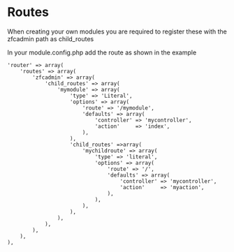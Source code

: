 # Routes

When creating your own modules you are required to register these with the zfcadmin path as child_routes

In your module.config.php add the route as shown in the example

    'router' => array(
        'routes' => array(
            'zfcadmin' => array(
                'child_routes' => array(
                    'mymodule' => array(
                        'type' => 'Literal',
                        'options' => array(
                            'route' => '/mymodule',
                            'defaults' => array(
                                'controller' => 'mycontroller',
                                'action'     => 'index',
                            ),
                        ),
                        'child_routes' =>array(
                            'mychildroute' => array(
                                'type' => 'literal',
                                'options' => array(
                                    'route' => '/',
                                    'defaults' => array(
                                        'controller' => 'mycontroller',
                                        'action'     => 'myaction',
                                    ),
                                ),
                            ),
                        ),
                    ),
                ),
            ),
        ),
    ),
